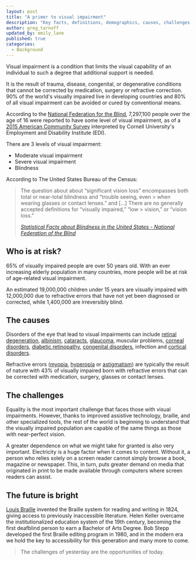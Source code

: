 ```yaml
---
layout: post
title: "A primer to visual impairment"
description: "Key facts, definitions, demographics, causes, challenges and future of visual impairment."
author: greg_tarnoff
updated_by: emily_lane
published: true
categories:
  - Background
---
```


Visual impairment is a condition that limits the visual capability of an individual to such a degree that additional support is needed.

It is the result of trauma, disease, congenital, or degenerative conditions that cannot be corrected by medication, surgery or refractive correction. 90% of the world's visually impaired live in developing countries and 80% of all visual impairment can be avoided or cured by conventional means.

According to the [National Federation for the Blind](https://nfb.org/), 7,297,100 people over the age of 16 were reported to have some level of visual impairment, as of a [2015 American Community Survey](https://nfb.org/blindness-statistics) interpreted by Cornell University's Employment and Disability Institute (EDI). 

There are 3 levels of visual impairment:

- Moderate visual impairment
- Severe visual impairment
- Blindness

According to The United States Bureau of the Census:

<blockquote>
<p>The question about about “significant vision loss” encompasses both total or near-total blindness and “trouble seeing, even > when wearing glasses or contact lenses.” and [...] There are no generally accepted definitions for “visually impaired,” “low > vision,” or “vision loss.”</p>
<cite><a href="https://nfb.org/blindness-statistics">Statistical Facts about Blindness in the United States - National Federation of the Blind</a></cite>
</blockquote>

## Who is at risk?

65% of visually impaired people are over 50 years old. With an ever increasing elderly population in many countries, more people will be at risk of age-related visual impairment. 

An estimated 19,000,000 children under 15 years are visually impaired with 12,000,000 due to refractive errors that have not yet been diagnosed or corrected, while 1,400,000 are irreversibly blind.

## The causes

Disorders of the eye that lead to visual impairments can include [retinal degeneration](http://ffb.ca/learn/eye-diseases/), [albinism](https://en.wikipedia.org/wiki/Albinism), [cataracts](https://en.wikipedia.org/wiki/Cataract), [glaucoma](https://en.wikipedia.org/wiki/Glaucoma), muscular problems, [corneal disorders](https://www.nei.nih.gov/health/cornealdisease/), [diabetic retinopathy](https://en.wikipedia.org/wiki/Diabetic_retinopathy), [congenital disorders](https://en.wikipedia.org/wiki/Congenital_disorder), infection and [cortical disorders](https://en.wikipedia.org/wiki/Cortical_visual_impairment).

Refractive errors ([myopia](https://en.wikipedia.org/wiki/Myopia), [hyperopia](https://en.wikipedia.org/wiki/Hyperopia) or [astigmatism](https://www.medicalnewstoday.com/articles/158810.php)) are typically the result of nature with 43% of visually impaired born with refractive errors that can be corrected with medication, surgery, glasses or contact lenses.

## The challenges

Equality is the most important challenge that faces those with visual impairments. However, thanks to improved assistive technology, braille, and other specialized tools, the rest of the world is beginning to understand that the visually impaired population are capable of the same things as those with near-perfect vision.

A greater dependence on what we might take for granted is also very important. Electricity is a huge factor when it comes to content. Without it, a person who relies solely on a screen reader cannot simply browse a book, magazine or newspaper. This, in turn, puts greater demand on media that originated in print to be made available through computers where screen readers can assist.

## The future is bright

[Louis Braille](http://braillebug.afb.org/louis_braille_bio.asp) invented the Braille system for reading and writing in 1824, giving access to previously inaccessible literature. Helen Keller overcame the institutionalized education system of the 19th century, becoming the first deafblind person to earn a Bachelor of Arts Degree. Bob Stepp  developed the first Braille editing program in 1980, and in the modern era we hold the key to accessibility for this generation and many more to come.

> The challenges of yesterday are the opportunities of today.
